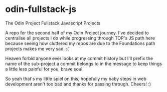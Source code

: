 # odin-fullstack-js
The Odin Project Fullstack Javascript Projects

A repo for the second half of my Odin Project journey. I've decided to centralise all projects I do while progressing through TOP's JS path here 
because seeing how cluttered my repos are due to the Foundations path projects makes me very sad. :(

Heaven forbid anyone ever looks at my commit history but I'll prefix the name of the sub-project a commit belongs to in the message to keep things a little less painful for you, brave soul.

So yeah that's my little spiel on this, hopefully my baby steps in web development aren't too bad and thanks for passing through. Cheers! :)
